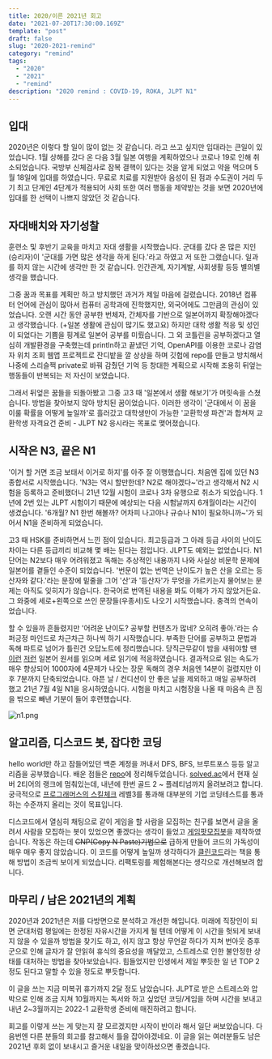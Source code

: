 ```yaml
---
title: 2020/이른 2021년 회고
date: "2021-07-20T17:30:00.169Z"
template: "post"
draft: false
slug: "2020-2021-remind"
category: "remind"
tags:
  - "2020"
  - "2021"
  - "remind"
description: "2020 remind : COVID-19, ROKA, JLPT N1"
---
```


## 입대
2020년은 이렇다 할 일이 많이 없는 것 같습니다. 라고 쓰고 싶지만 입대라는 큰일이 있었습니다. 1월 상해를 갔다 온 다음 3월 일본 여행을 계획하였으나 코로나 19로 인해 취소되었습니다. 국방부 신체검사로 잠복 결핵이 있다는 것을 알게 되었고 약을 먹으며 5월 18일에 입대를 하였습니다. 무료로 치료를 지원받아 음성이 된 점과 수도권이 거리 두기 최고 단계인 4단계가 적용되어 사회 또한 여러 행동을 제약받는 것을 보면 2020년에 입대를 한 선택이 나쁘지 않았던 것 같습니다.

## 자대배치와 자기성찰
훈련소 및 후반기 교육을 마치고 자대 생활을 시작했습니다. 군대를 갔다 온 많은 지인(승리자)이 '군대를 가면 많은 생각을 하게 된다.'라고 하였고 저 또한 그랬습니다. 일과를 하지 않는 시간에 생각만 한 것 같습니다. 인간관계, 자기계발, 사회생활 등등 별의별 생각을 했습니다.

그중 꿈과 목표를 계획만 하고 방치했던 과거가 제일 마음에 걸렸습니다. 2018년 컴퓨터 언어에 관심이 많아서 컴퓨터 공학과에 진학했지만, 외국어에도 그만큼의 관심이 있었습니다. 오랜 시간 동안 공부한 번체자, 간체자를 기반으로 일본어까지 확장해야겠다고 생각했습니다. (+일본 생활에 관심이 많기도 했고요) 하지만 대학 생활 적응 및 성인이 되었다는 기쁨을 핑계로 일본어 공부를 미뤘습니다. 그 외 코틀린을 공부하겠다고 열심히 개발환경을 구축했는데 println하고 끝냈던 기억, OpenAPI를 이용한 코로나 감염자 위치 조회 웹앱 프로젝트로 잔디밭을 깔 상상을 하며 깃헙에 repo를 만들고 방치해서 나중에 스리슬쩍 private로 바꿔 감췄던 기억 등 창대한 계획으로 시작해 조용히 뒤엎는 행동들이 반복되는 저 자신이 보였습니다.

그래서 뒤엎은 꿈들을 되돌아봤고 그중 고3 때 '일본에서 생활 해보기'가 머릿속을 스쳤습니다. 방법을 찾아보지 않아 방치된 꿈이었습니다. 이러한 생각이 '군대에서 이 꿈을 이룰 확률을 어떻게 높일까'로 흘러갔고 대학생만이 가능한 '교환학생 파견'과 합쳐져 교환학생 자격요건 준비 - JLPT N2 응시라는 목표로 맺어졌습니다.

## 시작은 N3, 끝은 N1
'이거 할 거면 조금 보태서 이거로 하지'를 아주 잘 이행했습니다. 처음엔 집에 있던 N3 종합서로 시작했습니다. 'N3는 역시 할만한데? N2로 해야겠다~'라고 생각해서 N2 시험을 등록하고 준비했더니 21년 12월 시험이 코로나 3차 유행으로 취소가 되었습니다. 1년에 2번 있는 JLPT 시험이기 때문에 예상되는 다음 시험날까지 6개월이라는 시간이 생겼습니다. '6개월? N1 한번 해볼까? 어차피 나고야나 규슈나 N1이 필요하니까~'가 되어서 N1을 준비하게 되었습니다.

고3 때 HSK를 준비하면서 느낀 점이 있습니다. 최고등급과 그 아래 등급 사이의 난이도 차이는 다른 등급끼리 비교해 몇 배는 된다는 점입니다. JLPT도 예외는 없었습니다. N1 단어는 N2보다 매우 어려워졌고 독해는 추상적인 내용까지 나와 사실상 비문학 문제에 일본어를 곁들인 수준이 되었습니다. '번문이 없는 번역은 난이도가 높은 산을 오르는 등산자와 같다.'라는 문장에 밑줄을 그어 '산'과 '등산자'가 무엇을 가르키는지 물어보는 문제는 아직도 잊히지가 않습니다. 한국어로 번역된 내용을 봐도 이해가 가지 않았거든요. 그 와중에 세로+왼쪽으로 쓰인 문장들(우종서)도 나오기 시작했습니다. 충격의 연속이었습니다.

할 수 있을까 흔들렸지만 '어려운 난이도? 공부할 컨텐츠가 많네? 오히려 좋아.'라는 슈퍼긍정 마인드로 차근차근 하나씩 하기 시작했습니다. 부족한 단어를 공부하고 문법과 독해 파트로 넘어가 틀린건 오답노트에 정리했습니다. 당직근무같이 밤을 새워야할 땐 [이런](https://amzn.to/37H37WS) [저런](https://amzn.to/3xM3gD1) 일본어 원서를 읽으며 세로 읽기에 적응하였습니다. 결과적으로 읽는 속도가 매우 향상되어 1000자에 4문제가 나오는 장문 독해의 경우 처음엔 14분이 걸렸지만 이후 7분까지 단축되었습니다. 아픈 날 / 컨디션이 안 좋은 날을 제외하고 매일 공부하려 했고 21년 7월 4일 N1을 응시하였습니다. 시험을 마치고 시험장을 나올 때 마음속 큰 짐을 밖으로 빼낸 기분이 들어 후련했습니다. 

![n1.png](/media/n1.png)

## 알고리즘, 디스코드 봇, 잡다한 코딩
hello world만 하고 잠들어있던 백준 계정을 꺼내서 DFS, BFS, 브루트포스 등등 알고리즘을 공부했습니다. 배운 점들은 [repo](https://github.com/DevLeti/sjb_algorithm)에 정리해두었습니다. [solved.ac](https://solved.ac)에서 현재 실버 2티어의 랭크에 멈춰있는데, 내년에 한번 골드 2 ~ 플레티넘까지 올려보려고 합니다. 궁극적으로 [프로그래머스의 스킬체크](https://programmers.co.kr/skill_checks) 레벨3를 통과해 대부분의 기업 코딩테스트를 통과하는 수준까지 올리는 것이 목표입니다.

디스코드에서 열심히 채팅으로 같이 게임을 할 사람을 모집하는 친구를 보면서 글을 올려서 사람을 모집하는 봇이 있었으면 좋겠다는 생각이 들었고 [게임팟모집봇](https://github.com/DevLeti/leti_discord_gamepot_bot)을 제작하였습니다. 작동은 하는데 ~~CNP(Copy N Paste)기법으로~~ 급하게 만들어 코드의 가독성이 매우 매우 좋지 않았습니다. 이 코드를 어떻게 높일까 생각하다가 [클린코드](http://www.yes24.com/Product/Goods/11681152)라는 책을 통해 방법이 조금씩 보이게 되었습니다. 리팩토링를 체험해본다는 생각으로 개선해보려 합니다.

## 마무리 / 남은 2021년의 계획
2020년과 2021년은 저를 다방면으로 분석하고 개선한 해입니다. 미래에 직장인이 되면 군대처럼 평일에는 한정된 자유시간을 가지게 될 텐데 어떻게 이 시간을 헛되게 보내지 않을 수 있을까 방법을 찾기도 하고, 쉬지 않고 항상 무언갈 하다가 지쳐 번아웃 증후군으로 인해 글자가 잘 안읽혀 휴식의 중요성을 깨달았고, 스트레스로 인한 불안정한 상태를 대처하는 방법을 찾아보았습니다. 힘들었지만 인생에서 제일 뿌듯한 일 년 TOP 2 정도 된다고 말할 수 있을 정도로 뿌듯합니다.

이 글을 쓰는 지금 미복귀 휴가까지 2달 정도 남았습니다. JLPT로 받은 스트레스와 압박으로 인해 조금 지쳐 10월까지는 독서와 하고 싶었던 코딩/게임을 하며 시간을 보내고 내년 2~3월까지는 2022-1 교환학생 준비에 매진하려고 합니다.

회고를 이렇게 쓰는 게 맞는지 잘 모르겠지만 시작이 반이라 해서 일단 써보았습니다. 다음번엔 다른 분들의 회고를 참고해서 틀을 잡아야겠네요. 이 글을 읽는 여러분들도 남은 2021년 후회 없이 보내시고 즐거운 내일을 맞이하셨으면 좋겠습니다.